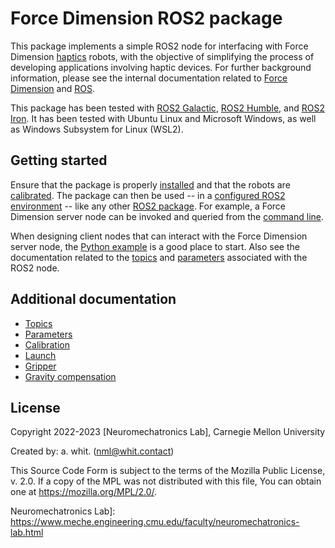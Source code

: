 <!-- License

Copyright 2022-2023 Neuromechatronics Lab, Carnegie Mellon University (a.whit)

Created by: a. whit. (nml@whit.contact)

This Source Code Form is subject to the terms of the Mozilla Public
License, v. 2.0. If a copy of the MPL was not distributed with this
file, You can obtain one at https://mozilla.org/MPL/2.0/.
-->

# Force Dimension ROS2 package

This package implements a simple ROS2 node for interfacing with Force Dimension 
[haptics] robots, with the objective of simplifying the process of developing 
applications involving haptic devices. For further background information, 
please see the internal documentation related to
[Force Dimension](doc/markdown/force_dimension.md) and 
[ROS](doc/markdown/ros.md).

This package has been tested with [ROS2 Galactic], [ROS2 Humble], and 
[ROS2 Iron]. It has been tested with Ubuntu Linux and Microsoft Windows, as 
well as Windows Subsystem for Linux (WSL2).

## Getting started

Ensure that the package is properly [installed](doc/markdown/installation.md) 
and that the robots are [calibrated](doc/markdown/calibration.md). The package 
can then be used -- in a [configured ROS2 environment] -- like any other 
[ROS2 package]. For example, a Force Dimension server node can be invoked and 
queried from the [command line](doc/markdown/command_line.md).

When designing client nodes that can interact with the Force Dimension server 
node, the [Python example](doc/markdown/python_client_example.md) is a good 
place to start. Also see the documentation related to the 
[topics](doc/markdown/topics.md) and [parameters](doc/markdown/parameters.md) 
associated with the ROS2 node.

## Additional documentation

* [Topics](doc/markdown/topics.md)
* [Parameters](doc/markdown/parameters.md)
* [Calibration](doc/markdown/calibration.md)
* [Launch](doc/markdown/launch.md)
* [Gripper](doc/markdown/gripper.md)
* [Gravity compensation](doc/markdown/gravity_compensation.md)

## License

Copyright 2022-2023 [Neuromechatronics Lab], Carnegie Mellon University

Created by: a. whit. (nml@whit.contact)

This Source Code Form is subject to the terms of the Mozilla Public
License, v. 2.0. If a copy of the MPL was not distributed with this
file, You can obtain one at https://mozilla.org/MPL/2.0/.



<!------------------------------------------------------------------------------
  REFERENCES
------------------------------------------------------------------------------->

[haptics]: https://en.wikipedia.org/wiki/Haptic_technology

[ROS2 Galactic]: https://docs.ros.org/en/galactic/index.html


[ROS2 Iron]: https://docs.ros.org/en/iron/index.html

[ROS2 Humble]: https://docs.ros.org/en/humble/index.html


[ROS2 package]: https://docs.ros.org/en/iron/Tutorials/Beginner-Client-Libraries/Creating-Your-First-ROS2-Package.html

Neuromechatronics Lab]: https://www.meche.engineering.cmu.edu/faculty/neuromechatronics-lab.html

[configured ROS2 environment]: https://docs.ros.org/en/iron/Tutorials/Beginner-CLI-Tools/Configuring-ROS2-Environment.html

